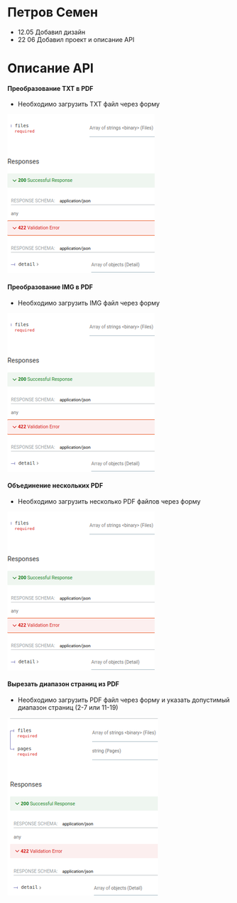 # Петров Семен

- 12.05 Добавил дизайн 
- 22 06 Добавил проект и описание API

# Описание API


#### Преобразование TXT в PDF
- Необходимо загрузить TXT файл через форму

![txt](ep1.png "TXT to PDF")

#### Преобразование IMG в PDF
- Необходимо загрузить IMG файл через форму

![txt](ep1.png "IMG to PDF")

#### Объединение нескольких PDF
- Необходимо загрузить несколько PDF файлов через форму

![txt](ep1.png "PDF merge")


#### Вырезать диапазон страниц из PDF
- Необходимо загрузить PDF файл через форму и указать допустимый диапазон страниц (2-7 или 11-19)

![txt](ep2.png "PDF split")

